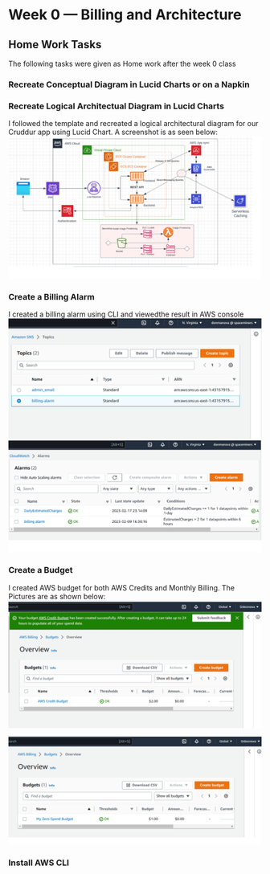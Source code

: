 # Week 0 — Billing and Architecture
## Home Work Tasks
The following tasks were given as Home work after the week 0 class

### Recreate Conceptual Diagram in Lucid Charts or on a Napkin

### Recreate Logical Architectual Diagram in Lucid Charts
I followed the template and recreated a logical architectural diagram for our Cruddur app using Lucid Chart.
A screenshot is as seen below:
![Logical Architectural Diagram](assets/logical-diagram.png)

### Create a Billing Alarm
I created a billing alarm using CLI and viewedthe result in AWS console
![SNS](assets/sns-billing-alarm.png)
![Cloudwatch Alarm](assets/daily-estimated-charges-alarm.png)



### Create a Budget
I created AWS budget for both AWS Credits and Monthly Billing.
The Pictures are as shown below:
![AWS CREDIT BUDGET](assets/credit-budget.png)

![MONTHLY BUDGET](assets/zero-budget.png)

### Install AWS CLI
